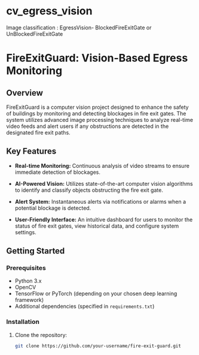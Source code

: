 # cv_egress_vision
Image classification : EgressVision- BlockedFireExitGate or UnBlockedFireExitGate

# FireExitGuard: Vision-Based Egress Monitoring
 
## Overview
 
FireExitGuard is a computer vision project designed to enhance the safety of buildings by monitoring and detecting blockages in fire exit gates. The system utilizes advanced image processing techniques to analyze real-time video feeds and alert users if any obstructions are detected in the designated fire exit paths.
 
## Key Features
 
- **Real-time Monitoring:** Continuous analysis of video streams to ensure immediate detection of blockages.
 
- **AI-Powered Vision:** Utilizes state-of-the-art computer vision algorithms to identify and classify objects obstructing the fire exit gate.
 
- **Alert System:** Instantaneous alerts via notifications or alarms when a potential blockage is detected.
 
- **User-Friendly Interface:** An intuitive dashboard for users to monitor the status of fire exit gates, view historical data, and configure system settings.
 
## Getting Started
 
### Prerequisites
 
- Python 3.x
- OpenCV
- TensorFlow or PyTorch (depending on your chosen deep learning framework)
- Additional dependencies (specified in `requirements.txt`)
 
### Installation
 
1. Clone the repository:
 
   ```bash
   git clone https://github.com/your-username/fire-exit-guard.git
